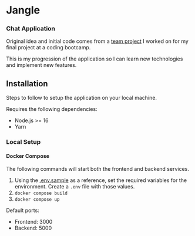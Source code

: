 # Jangle

### Chat Application

Original idea and initial code comes from a [team project](https://github.com/jangle401/jangle-front) I worked on for my final project at a coding bootcamp.

This is my progression of the application so I can learn new technologies and implement new features.

## Installation

Steps to follow to setup the application on your local machine.

Requires the following dependencies:

- Node.js >= 16
- Yarn

### Local Setup

#### Docker Compose

The following commands will start both the frontend and backend services.

1. Using the [.env.sample](.env.sample) as a reference, set the required variables for the environment. Create a `.env` file with those values.
2. `docker compose build`
3. `docker compose up`

Default ports:

- Frontend: 3000
- Backend: 5000
